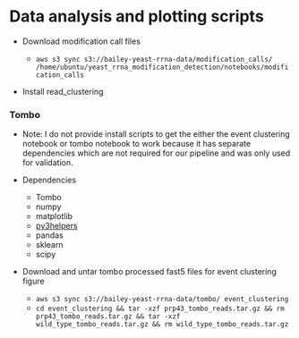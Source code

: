 # Data analysis and plotting scripts

* Download modification call files
  * `aws s3 sync s3://bailey-yeast-rrna-data/modification_calls/ /home/ubuntu/yeast_rrna_modification_detection/notebooks/modification_calls`

* Install read_clustering


### Tombo
* Note: I do not provide install scripts to get the either the event clustering notebook or tombo notebook to work because 
it has separate dependencies which are not required for our pipeline and was only used for validation. 
* Dependencies
  * Tombo
  * numpy
  * matplotlib
  * [py3helpers](https://github.com/adbailey4/py3helpers)
  * pandas
  * sklearn
  * scipy

* Download and untar tombo processed fast5 files for event clustering figure 
    * `aws s3 sync s3://bailey-yeast-rrna-data/tombo/ event_clustering`
    * `cd event_clustering && tar -xzf prp43_tombo_reads.tar.gz && rm prp43_tombo_reads.tar.gz && tar -xzf wild_type_tombo_reads.tar.gz && rm wild_type_tombo_reads.tar.gz`
